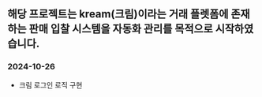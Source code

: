 ## 해당 프로젝트는 kream(크림)이라는 거래 플렛폼에 존재하는 판매 입찰 시스템을 자동화 관리를 목적으로 시작하였습니다. 

### 2024-10-26
- 크림 로그인 로직 구현